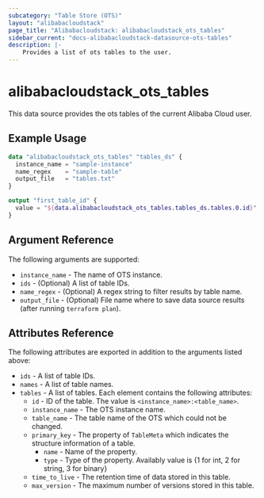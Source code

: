 ```yaml
---
subcategory: "Table Store (OTS)"
layout: "alibabacloudstack"
page_title: "Alibabacloudstack: alibabacloudstack_ots_tables"
sidebar_current: "docs-alibabacloudstack-datasource-ots-tables"
description: |-
    Provides a list of ots tables to the user.
---
```


# alibabacloudstack\_ots\_tables

This data source provides the ots tables of the current Alibaba Cloud user.


## Example Usage

``` terraform
data "alibabacloudstack_ots_tables" "tables_ds" {
  instance_name = "sample-instance"
  name_regex    = "sample-table"
  output_file   = "tables.txt"
}

output "first_table_id" {
  value = "${data.alibabacloudstack_ots_tables.tables_ds.tables.0.id}"
}
```

## Argument Reference

The following arguments are supported:

* `instance_name` - The name of OTS instance.
* `ids` - (Optional) A list of table IDs.
* `name_regex` - (Optional) A regex string to filter results by table name.
* `output_file` - (Optional) File name where to save data source results (after running `terraform plan`).

## Attributes Reference

The following attributes are exported in addition to the arguments listed above:

* `ids` - A list of table IDs.
* `names` - A list of table names.
* `tables` - A list of tables. Each element contains the following attributes:
  * `id` - ID of the table. The value is `<instance_name>:<table_name>`.
  * `instance_name` - The OTS instance name.
  * `table_name` - The table name of the OTS which could not be changed.
  * `primary_key` - The property of `TableMeta` which indicates the structure information of a table.
    * `name` - Name of the property.
    * `type` - Type of the property. Availably value is {1 for int, 2 for string, 3 for binary}
  * `time_to_live` - The retention time of data stored in this table.
  * `max_version` - The maximum number of versions stored in this table.
	
